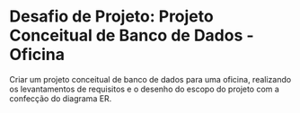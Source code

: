 # Desafio de Projeto: Projeto Conceitual de Banco de Dados - Oficina
Criar um projeto conceitual de banco de dados para uma oficina, realizando os levantamentos de requisitos e o desenho do escopo do projeto com a confecção do diagrama ER.
